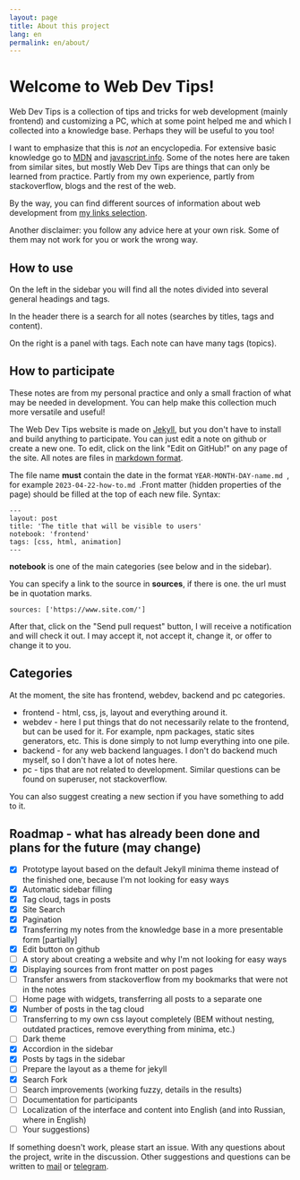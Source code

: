 ```yaml
---
layout: page
title: About this project
lang: en
permalink: en/about/
---
```

# Welcome to Web Dev Tips!

Web Dev Tips is a collection of tips and tricks for web development (mainly frontend) and customizing a PC, which at some point helped me and which I collected into a knowledge base. Perhaps they will be useful to you too!

I want to emphasize that this is *not* an encyclopedia. For extensive basic knowledge go to [MDN](https://developer.mozilla.or/) and [javascript.info](https://javascript.info/). Some of the notes here are taken from similar sites, but mostly Web Dev Tips are things that can only be learned from practice. Partly from my own experience, partly from stackoverflow, blogs and the rest of the web.

By the way, you can find different sources of information about web development from [my links selection](https://vallek.github.io/web-links/index.html).

Another disclaimer: you follow any advice here at your own risk. Some of them may not work for you or work the wrong way.

## How to use
On the left in the sidebar you will find all the notes divided into several general headings and tags.

In the header there is a search for all notes (searches by titles, tags and content).

On the right is a panel with tags. Each note can have many tags (topics).

## How to participate
These notes are from my personal practice and only a small fraction of what may be needed in development. You can help make this collection much more versatile and useful!

The Web Dev Tips website is made on [Jekyll](https://jekyllrb.com/docs/), but you don't have to install and build anything to participate. You can just edit a note on github or create a new one. To edit, click on the link "Edit on GitHub!" on any page of the site. All notes are files in [markdown format](https://github.com/adam-p/markdown-here/wiki/Markdown-Cheatsheet).

The file name **must** contain the date in the format `YEAR-MONTH-DAY-name.md `, for example `2023-04-22-how-to.md `.Front matter (hidden properties of the page) should be filled at the top of each new file. Syntax:
```
---
layout: post
title: 'The title that will be visible to users'
notebook: 'frontend'
tags: [css, html, animation]
---
```
**notebook** is one of the main categories (see below and in the sidebar).

You can specify a link to the source in **sources**, if there is one. the url must be in quotation marks.
```
sources: ['https://www.site.com/']
```
After that, click on the "Send pull request" button, I will receive a notification and will check it out. I may accept it, not accept it, change it, or offer to change it to you.

## Categories
At the moment, the site has frontend, webdev, backend and pc categories.
* frontend - html, css, js, layout and everything around it.
* webdev - here I put things that do not necessarily relate to the frontend, but can be used for it. For example, npm packages, static sites generators, etc. This is done simply to not lump everything into one pile.
* backend - for any web backend languages. I don't do backend much myself, so I don't have a lot of notes here.
* pc - tips that are not related to development. Similar questions can be found on superuser, not stackoverflow.

You can also suggest creating a new section if you have something to add to it.

## Roadmap - what has already been done and plans for the future (may change)
- [x] Prototype layout based on the default Jekyll minima theme instead of the finished one, because I'm not looking for easy ways
- [x] Automatic sidebar filling
- [x] Tag cloud, tags in posts
- [x] Site Search
- [x] Pagination
- [x] Transferring my notes from the knowledge base in a more presentable form [partially]
- [x] Edit button on github
- [ ] A story about creating a website and why I'm not looking for easy ways
- [x] Displaying sources from front matter on post pages
- [ ] Transfer answers from stackoverflow from my bookmarks that were not in the notes
- [ ] Home page with widgets, transferring all posts to a separate one
- [x] Number of posts in the tag cloud
- [ ] Transferring to my own css layout completely (BEM without nesting, outdated practices, remove everything from minima, etc.)
- [ ] Dark theme
- [x] Accordion in the sidebar
- [x] Posts by tags in the sidebar
- [ ] Prepare the layout as a theme for jekyll
- [x] Search Fork
- [ ] Search improvements (working fuzzy, details in the results)
- [ ] Documentation for participants
- [ ] Localization of the interface and content into English (and into Russian, where in English)
- [ ] Your suggestions)

If something doesn't work, please start an issue. With any questions about the project, write in the discussion. Other suggestions and questions can be written to [mail](mailto:vwebdis@gmail.com) or [telegram](https://t.me/webval).